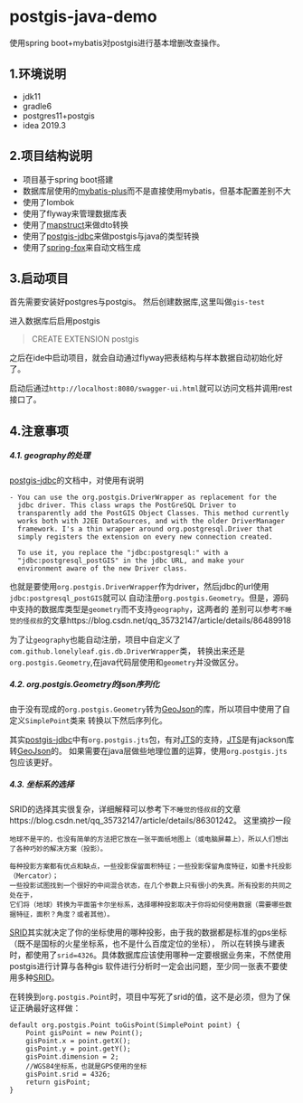 # postgis-java-demo

使用spring boot+mybatis对postgis进行基本增删改查操作。


## 1.环境说明

- jdk11
- gradle6
- postgres11+postgis
- idea 2019.3


## 2.项目结构说明

- 项目基于spring boot搭建
- 数据库层使用的[mybatis-plus]而不是直接使用mybatis，但基本配置差别不大
- 使用了lombok
- 使用了flyway来管理数据库表
- 使用了[mapstruct]来做dto转换
- 使用了[postgis-jdbc]来做postgis与java的类型转换
- 使用了[spring-fox]来自动文档生成

## 3.启动项目

首先需要安装好postgres与postgis。
然后创建数据库,这里叫做`gis-test`

进入数据库后启用postgis

> CREATE EXTENSION postgis

之后在ide中启动项目，就会自动通过flyway把表结构与样本数据自动初始化好了。

启动后通过`http://localhost:8080/swagger-ui.html`就可以访问文档并调用rest接口了。

## 4.注意事项


##### 4.1. geography的处理

[postgis-jdbc]的文档中，对使用有说明
```
- You can use the org.postgis.DriverWrapper as replacement for the
  jdbc driver. This class wraps the PostGreSQL Driver to
  transparently add the PostGIS Object Classes. This method currently
  works both with J2EE DataSources, and with the older DriverManager
  framework. I's a thin wrapper around org.postgresql.Driver that
  simply registers the extension on every new connection created.

  To use it, you replace the "jdbc:postgresql:" with a
  "jdbc:postgresql_postGIS" in the jdbc URL, and make your
  environment aware of the new Driver class.
```

也就是要使用`org.postgis.DriverWrapper`作为driver，然后jdbc的url使用`jdbc:postgresql_postGIS`就可以
自动注册`org.postgis.Geometry`。但是，源码中支持的数据库类型是`geometry`而不支持`geography`，这两者的
差别可以参考`不睡觉的怪叔叔`的文章https://blog.csdn.net/qq_35732147/article/details/86489918

为了让`geography`也能自动注册，项目中自定义了`com.github.lonelyleaf.gis.db.DriverWrapper`类，
转换出来还是`org.postgis.Geometry`,在java代码层使用和`geometry`并没做区分。

##### 4.2. org.postgis.Geometry的json序列化

由于没有现成的`org.postgis.Geometry`转为[GeoJson]的库，所以项目中使用了自定义`SimplePoint`类来
转换以下然后序列化。

其实[postgis-jdbc]中有`org.postgis.jts`包，有对[JTS]的支持，[JTS]是有jackson库转[GeoJson]的。
如果需要在java层做些地理位置的运算，使用`org.postgis.jts`包应该更好。

##### 4.3. 坐标系的选择

SRID的选择其实很复杂，详细解释可以参考下`不睡觉的怪叔叔`的文章https://blog.csdn.net/qq_35732147/article/details/86301242。
这里摘抄一段

```
地球不是平的，也没有简单的方法把它放在一张平面纸地图上（或电脑屏幕上），所以人们想出了各种巧妙的解决方案（投影）。

每种投影方案都有优点和缺点，一些投影保留面积特征；一些投影保留角度特征，如墨卡托投影（Mercator）；
一些投影试图找到一个很好的中间混合状态，在几个参数上只有很小的失真。所有投影的共同之处在于，
它们将（地球）转换为平面笛卡尔坐标系，选择哪种投影取决于你将如何使用数据（需要哪些数据特征，面积？角度？或者其他）。
```

[SRID]其实就决定了你的坐标使用的哪种投影，由于我的数据都是标准的gps坐标（既不是国标的火星坐标系，也不是什么百度定位的坐标），
所以在转换与建表时，都使用了`srid=4326`。具体数据库应该使用哪种一定要根据业务来，不然使用postgis进行计算与各种gis
软件进行分析时一定会出问题，至少同一张表不要使用多种[SRID]。

在转换到`org.postgis.Point`时，项目中写死了srid的值，这不是必须，但为了保证正确最好这样做：
```
default org.postgis.Point toGisPoint(SimplePoint point) {
    Point gisPoint = new Point();
    gisPoint.x = point.getX();
    gisPoint.y = point.getY();
    gisPoint.dimension = 2;
    //WGS84坐标系，也就是GPS使用的坐标
    gisPoint.srid = 4326;
    return gisPoint;
}
```


[mybatis-plus]: https://mp.baomidou.com/
[mapstruct]: https://mapstruct.org/
[postgis-jdbc]: https://github.com/postgis/postgis-java
[spring-fox]: https://github.com/springfox/springfox
[GeoJson]: https://geojson.org/
[JTS]: https://github.com/locationtech/jts
[SRID]: https://en.wikipedia.org/wiki/Spatial_reference_system